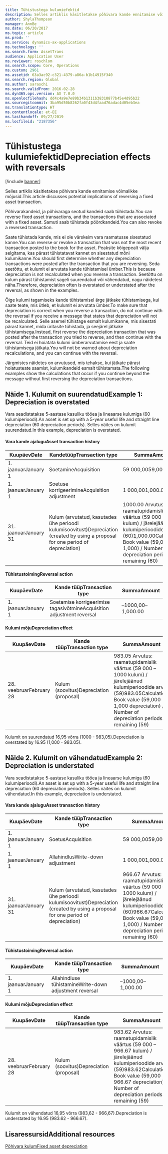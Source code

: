 ```yaml
---
title: Tühistustega kulumiefektid
description: Selles artiklis käsitletakse põhivara kande ennitamise võimalikke mõjusid.
author: ShylaThompson
manager: AnnBe
ms.date: 06/20/2017
ms.topic: article
ms.prod: ''
ms.service: dynamics-ax-applications
ms.technology: ''
ms.search.form: AssetTrans
audience: Application User
ms.reviewer: roschlom
ms.search.scope: Core, Operations
ms.custom: 2961
ms.assetid: 63a3ac92-c321-4379-a86a-b1b14915f340
ms.search.region: Global
ms.author: saraschi
ms.search.validFrom: 2016-02-28
ms.dyn365.ops.version: AX 7.0.0
ms.openlocfilehash: dd4c4a9e7e89b34b1311b38310877b45e4d95b22
ms.sourcegitcommit: 3ba95d50b8262fa0f43d4faad76adac4d05eb3ea
ms.translationtype: HT
ms.contentlocale: et-EE
ms.lasthandoff: 09/27/2019
ms.locfileid: "2187356"
---
```

# <a name="depreciation-effects-with-reversals"></a><span data-ttu-id="ec077-103">Tühistustega kulumiefektid</span><span class="sxs-lookup"><span data-stu-id="ec077-103">Depreciation effects with reversals</span></span>

[!include [banner](../includes/banner.md)]

<span data-ttu-id="ec077-104">Selles artiklis käsitletakse põhivara kande ennitamise võimalikke mõjusid.</span><span class="sxs-lookup"><span data-stu-id="ec077-104">This article discusses potential implications of reversing a fixed asset transaction.</span></span> 

<span data-ttu-id="ec077-105">Põhivarakandeid, ja põhivaraga seotud kandeid saab tühistada.</span><span class="sxs-lookup"><span data-stu-id="ec077-105">You can reverse fixed asset transactions, and the transactions that are associated with a fixed asset.</span></span> <span data-ttu-id="ec077-106">Samuti saab tühistada pöördkandeid.</span><span class="sxs-lookup"><span data-stu-id="ec077-106">You can also revoke a reversed transaction.</span></span> 

<span data-ttu-id="ec077-107">Saate tühistada kande, mis ei ole värskeim vara raamatusse sisestatud kanne.</span><span class="sxs-lookup"><span data-stu-id="ec077-107">You can reverse or revoke a transaction that was not the most recent transaction posted to the book for the asset.</span></span> <span data-ttu-id="ec077-108">Peaksite kõigepealt välja selgitama, kas pärast tühistatavat kannet on sisestatud mõni kulumikanne.</span><span class="sxs-lookup"><span data-stu-id="ec077-108">You should first determine whether any depreciation transactions were posted after the transaction that you are reversing.</span></span> <span data-ttu-id="ec077-109">Seda seetõttu, et kulumit ei arvutata kande tühistamisel ümber.</span><span class="sxs-lookup"><span data-stu-id="ec077-109">This is because depreciation is not recalculated when you reverse a transaction.</span></span> <span data-ttu-id="ec077-110">Seetõttu on kulum pärast tühistamist sageli suurendatud või vähendatud, nagu näidetest näha.</span><span class="sxs-lookup"><span data-stu-id="ec077-110">Therefore, depreciation often is overstated or understated after the reversal, as shown in the examples.</span></span> 

<span data-ttu-id="ec077-111">Õige kulumi tagamiseks kande tühistamisel ärge jätkake tühistamisega, kui saate teate, mis ütleb, et kulumit ei arvutata ümber.</span><span class="sxs-lookup"><span data-stu-id="ec077-111">To make sure that depreciation is correct when you reverse a transaction, do not continue with the reversal if you receive a message that states that depreciation will not be recalculated.</span></span> <span data-ttu-id="ec077-112">Selle asemel tühistage esmalt kulumikanne, mis sisestati pärast kannet, mida üritasite tühistada, ja seejärel jätkake tühistamisega.</span><span class="sxs-lookup"><span data-stu-id="ec077-112">Instead, first reverse the depreciation transaction that was posted after the transaction you tried to reverse, and then continue with the reversal.</span></span> <span data-ttu-id="ec077-113">Teid ei hoiatata kulumi ümberarvutamise eest ja saate tühistamisega jätkata.</span><span class="sxs-lookup"><span data-stu-id="ec077-113">You will not be warned about depreciation recalculations, and you can continue with the reversal.</span></span> 

<span data-ttu-id="ec077-114">Järgmistes näidetes on arvutused, mis tehakse, kui jätkate pärast hoiatusteate saamist, kulumikandeid esmalt tühistamata.</span><span class="sxs-lookup"><span data-stu-id="ec077-114">The following examples show the calculations that occur if you continue beyond the message without first reversing the depreciation transactions.</span></span>

## <a name="example-1-depreciation-is-overstated"></a><span data-ttu-id="ec077-115"> Näide 1. Kulumit on suurendatud</span><span class="sxs-lookup"><span data-stu-id="ec077-115">Example 1: Depreciation is overstated</span></span>
<span data-ttu-id="ec077-116">Vara seadistatakse 5-aastase kasuliku tööea ja lineaarse kulumiga (60 kulumiperioodi).</span><span class="sxs-lookup"><span data-stu-id="ec077-116">An asset is set up with a 5-year useful life and straight line depreciation (60 depreciation periods).</span></span> <span data-ttu-id="ec077-117">Selles näites on kulumit suurendatud.</span><span class="sxs-lookup"><span data-stu-id="ec077-117">In this example, depreciation is overstated.</span></span>
#### <a name="asset-transaction-history"></a><span data-ttu-id="ec077-118">Vara kande ajalugu</span><span class="sxs-lookup"><span data-stu-id="ec077-118">Asset transaction history</span></span>

| <span data-ttu-id="ec077-119">Kuupäev</span><span class="sxs-lookup"><span data-stu-id="ec077-119">Date</span></span>       | <span data-ttu-id="ec077-120">Kandetüüp</span><span class="sxs-lookup"><span data-stu-id="ec077-120">Transaction type</span></span>                                                          | <span data-ttu-id="ec077-121">Summa</span><span class="sxs-lookup"><span data-stu-id="ec077-121">Amount</span></span>                                    |
|------------|---------------------------------------------------------------------------|-------------------------------------------|
| <span data-ttu-id="ec077-122">1. jaanuar</span><span class="sxs-lookup"><span data-stu-id="ec077-122">January 1</span></span>  | <span data-ttu-id="ec077-123">Soetamine</span><span class="sxs-lookup"><span data-stu-id="ec077-123">Acquisition</span></span>                                                               | <span data-ttu-id="ec077-124">59 000,00</span><span class="sxs-lookup"><span data-stu-id="ec077-124">59,000.00</span></span>                                 |
| <span data-ttu-id="ec077-125">1. jaanuar</span><span class="sxs-lookup"><span data-stu-id="ec077-125">January 1</span></span>  | <span data-ttu-id="ec077-126">Soetuse korrigeerimine</span><span class="sxs-lookup"><span data-stu-id="ec077-126">Acquisition adjustment</span></span>                                                    | <span data-ttu-id="ec077-127">1 000,00</span><span class="sxs-lookup"><span data-stu-id="ec077-127">1,000.00</span></span>                                  |
| <span data-ttu-id="ec077-128">31. jaanuar</span><span class="sxs-lookup"><span data-stu-id="ec077-128">January 31</span></span> | <span data-ttu-id="ec077-129">Kulum (arvutatud, kasutades ühe perioodi kulumisoovitust)</span><span class="sxs-lookup"><span data-stu-id="ec077-129">Depreciation (created by using a proposal for one period of depreciation)</span></span> | <span data-ttu-id="ec077-130">1000.00 Arvutus: raamatupidamislik väärtus (59 000 + 1000 kulum) / järelejäänud kulumiperioodide arv (60)</span><span class="sxs-lookup"><span data-stu-id="ec077-130">1,000.00Calculation: Book value (59,000 + 1,000) / Number of depreciation periods remaining (60)</span></span> |

#### <a name="reversal-action"></a><span data-ttu-id="ec077-131">Tühistustoiming</span><span class="sxs-lookup"><span data-stu-id="ec077-131">Reversal action</span></span>

| <span data-ttu-id="ec077-132">Kuupäev</span><span class="sxs-lookup"><span data-stu-id="ec077-132">Date</span></span>      | <span data-ttu-id="ec077-133">Kande tüüp</span><span class="sxs-lookup"><span data-stu-id="ec077-133">Transaction type</span></span>                | <span data-ttu-id="ec077-134">Summa</span><span class="sxs-lookup"><span data-stu-id="ec077-134">Amount</span></span>    |
|-----------|---------------------------------|-----------|
| <span data-ttu-id="ec077-135">1. jaanuar</span><span class="sxs-lookup"><span data-stu-id="ec077-135">January 1</span></span> | <span data-ttu-id="ec077-136">Soetamise korrigeerimise tagasivõtmine</span><span class="sxs-lookup"><span data-stu-id="ec077-136">Acquisition adjustment reversal</span></span> | <span data-ttu-id="ec077-137">–1000,00</span><span class="sxs-lookup"><span data-stu-id="ec077-137">–1,000.00</span></span> |

#### <a name="depreciation-effect"></a><span data-ttu-id="ec077-138">Kulumi mõju</span><span class="sxs-lookup"><span data-stu-id="ec077-138">Depreciation effect</span></span>

| <span data-ttu-id="ec077-139">Kuupäev</span><span class="sxs-lookup"><span data-stu-id="ec077-139">Date</span></span>        | <span data-ttu-id="ec077-140">Kande tüüp</span><span class="sxs-lookup"><span data-stu-id="ec077-140">Transaction type</span></span>        | <span data-ttu-id="ec077-141">Summa</span><span class="sxs-lookup"><span data-stu-id="ec077-141">Amount</span></span>                                                                                |
|-------------|-------------------------|---------------------------------------------------------------------------------------|
| <span data-ttu-id="ec077-142">28. veebruar</span><span class="sxs-lookup"><span data-stu-id="ec077-142">February 28</span></span> | <span data-ttu-id="ec077-143">Kulum (soovitus)</span><span class="sxs-lookup"><span data-stu-id="ec077-143">Depreciation (proposal)</span></span> | <span data-ttu-id="ec077-144">983.05 Arvutus: raamatupidamislik väärtus (59 000 – 1000 kulum) / järelejäänud kulumiperioodide arv (59)</span><span class="sxs-lookup"><span data-stu-id="ec077-144">983.05Calculation: Book value (59,000 - 1,000 depreciation) / Number of depreciation periods remaining (59)</span></span> |

<span data-ttu-id="ec077-145">Kulumit on suurendatud 16,95 võrra (1000 - 983,05).</span><span class="sxs-lookup"><span data-stu-id="ec077-145">Depreciation is overstated by 16.95 (1,000 - 983.05).</span></span>

## <a name="example-2-depreciation-is-understated"></a><span data-ttu-id="ec077-146"> Näide 2. Kulumit on vähendatud</span><span class="sxs-lookup"><span data-stu-id="ec077-146">Example 2: Depreciation is understated</span></span>
<span data-ttu-id="ec077-147">Vara seadistatakse 5-aastase kasuliku tööea ja lineaarse kulumiga (60 kulumiperioodi).</span><span class="sxs-lookup"><span data-stu-id="ec077-147">An asset is set up with a 5-year useful life and straight line depreciation (60 depreciation periods).</span></span> <span data-ttu-id="ec077-148">Selles näites on kulumit vähendatud.</span><span class="sxs-lookup"><span data-stu-id="ec077-148">In this example, depreciation is understated.</span></span>
#### <a name="asset-transaction-history"></a><span data-ttu-id="ec077-149">Vara kande ajalugu</span><span class="sxs-lookup"><span data-stu-id="ec077-149">Asset transaction history</span></span>

| <span data-ttu-id="ec077-150">Kuupäev</span><span class="sxs-lookup"><span data-stu-id="ec077-150">Date</span></span>       | <span data-ttu-id="ec077-151">Kande tüüp</span><span class="sxs-lookup"><span data-stu-id="ec077-151">Transaction type</span></span>                                                          | <span data-ttu-id="ec077-152">Summa</span><span class="sxs-lookup"><span data-stu-id="ec077-152">Amount</span></span>                                      |
|------------|---------------------------------------------------------------------------|---------------------------------------------|
| <span data-ttu-id="ec077-153">1. jaanuar</span><span class="sxs-lookup"><span data-stu-id="ec077-153">January 1</span></span>  | <span data-ttu-id="ec077-154">Soetus</span><span class="sxs-lookup"><span data-stu-id="ec077-154">Acquisition</span></span>                                                               | <span data-ttu-id="ec077-155">59 000,00</span><span class="sxs-lookup"><span data-stu-id="ec077-155">59,000.00</span></span>                                   |
| <span data-ttu-id="ec077-156">1. jaanuar</span><span class="sxs-lookup"><span data-stu-id="ec077-156">January 1</span></span>  | <span data-ttu-id="ec077-157">Allahindlus</span><span class="sxs-lookup"><span data-stu-id="ec077-157">Write-down adjustment</span></span>                                                     | <span data-ttu-id="ec077-158">1 000,00</span><span class="sxs-lookup"><span data-stu-id="ec077-158">1,000.00</span></span>                                    |
| <span data-ttu-id="ec077-159">31. jaanuar</span><span class="sxs-lookup"><span data-stu-id="ec077-159">January 31</span></span> | <span data-ttu-id="ec077-160">Kulum (arvutatud, kasutades ühe perioodi kulumisoovitust)</span><span class="sxs-lookup"><span data-stu-id="ec077-160">Depreciation (created by using a proposal for one period of depreciation)</span></span> | <span data-ttu-id="ec077-161">966.67 Arvutus: raamatupidamislik väärtus (59 000 – 1000 kulum) / järelejäänud kulumiperioodide arv (60)</span><span class="sxs-lookup"><span data-stu-id="ec077-161">966.67Calculation: Book value (59,000 - 1,000) / Number of depreciation periods remaining (60)</span></span> |

#### <a name="reversal-action"></a><span data-ttu-id="ec077-162">Tühistustoiming</span><span class="sxs-lookup"><span data-stu-id="ec077-162">Reversal action</span></span>

| <span data-ttu-id="ec077-163">Kuupäev</span><span class="sxs-lookup"><span data-stu-id="ec077-163">Date</span></span>      | <span data-ttu-id="ec077-164">Kande tüüp</span><span class="sxs-lookup"><span data-stu-id="ec077-164">Transaction type</span></span>               | <span data-ttu-id="ec077-165">Summa</span><span class="sxs-lookup"><span data-stu-id="ec077-165">Amount</span></span>    |
|-----------|--------------------------------|-----------|
| <span data-ttu-id="ec077-166">1. jaanuar</span><span class="sxs-lookup"><span data-stu-id="ec077-166">January 1</span></span> | <span data-ttu-id="ec077-167">Allahindluse tühistamine</span><span class="sxs-lookup"><span data-stu-id="ec077-167">Write-down adjustment reversal</span></span> | <span data-ttu-id="ec077-168">–1000,00</span><span class="sxs-lookup"><span data-stu-id="ec077-168">–1,000.00</span></span> |

#### <a name="depreciation-effect"></a><span data-ttu-id="ec077-169">Kulumi mõju</span><span class="sxs-lookup"><span data-stu-id="ec077-169">Depreciation effect</span></span>

| <span data-ttu-id="ec077-170">Kuupäev</span><span class="sxs-lookup"><span data-stu-id="ec077-170">Date</span></span>        | <span data-ttu-id="ec077-171">Kande tüüp</span><span class="sxs-lookup"><span data-stu-id="ec077-171">Transaction type</span></span>        | <span data-ttu-id="ec077-172">Summa</span><span class="sxs-lookup"><span data-stu-id="ec077-172">Amount</span></span>                                                                                       |
|-------------|-------------------------|----------------------------------------------------------------------------------------------|
| <span data-ttu-id="ec077-173">28. veebruar</span><span class="sxs-lookup"><span data-stu-id="ec077-173">February 28</span></span> | <span data-ttu-id="ec077-174">Kulum (soovitus)</span><span class="sxs-lookup"><span data-stu-id="ec077-174">Depreciation (proposal)</span></span> | <span data-ttu-id="ec077-175">983.62 Arvutus: raamatupidamislik väärtus (59 000 – 966.67 kulum) / järelejäänud kulumiperioodide arv (59)</span><span class="sxs-lookup"><span data-stu-id="ec077-175">983.62Calculation: Book value (59,000 - 966.67 depreciation) / Number of depreciation periods remaining (59)</span></span> |

<span data-ttu-id="ec077-176">Kulumit on vähendatud 16,95 võrra (983,62 - 966,67).</span><span class="sxs-lookup"><span data-stu-id="ec077-176">Depreciation is understated by 16.95 (983.62 - 966.67).</span></span>



<a name="additional-resources"></a><span data-ttu-id="ec077-177">Lisaressursid</span><span class="sxs-lookup"><span data-stu-id="ec077-177">Additional resources</span></span>
--------

[<span data-ttu-id="ec077-178">Põhivara kulum</span><span class="sxs-lookup"><span data-stu-id="ec077-178">Fixed asset depreciation</span></span>](fixed-asset-depreciation.md)




